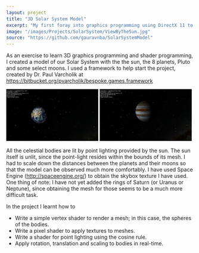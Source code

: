 ```yaml
---
layout: project
title: "3D Solar System Model"
excerpt: "My first foray into graphics programming using DirectX 11 to render out our Solar System."
image: "/images/Projects/SolarSystem/ViewByTheSun.jpg"
source: "https://github.com/gauravnba/SolarSystemModel"
---
```

As an exercise to learn 3D graphics programming and shader programming, I created a model of our Solar System with the the sun, the 8 planets, Pluto and some select moons. I used a framework to help start the project, created by Dr. Paul Varcholik at https://bitbucket.org/pvarcholik/bespoke.games.framework

<img src="/images/Projects/SolarSystem/Earth.jpg" width="49%"/> <img src="/images/Projects/SolarSystem/JupiterAndGallileanMoons.jpg" width="49%"/>

All the celestial bodies are lit by point lighting provided by the sun. The sun itself is unlit, since the point-light resides within the bounds of its mesh. I had to scale down the distances between the planets and their moons so that the model can be observed much more comfortably. I have used Space Engine (http://spaceengine.org/) to obtain the skybox texture I have used. One thing of note: I have not yet added the rings of Saturn (or Uranus or Neptune), since obtaining the mesh for those seems to be a much more difficult task.

In the project I learnt how to
<ul>
    <li>Write a simple vertex shader to render a mesh; in this case, the spheres of the bodies.	</li>
    <li>Write a pixel shader to apply textures to meshes.                                       </li>
    <li>Write a shader for point lighting using the cosine rule.                                </li>
    <li>Apply rotation, translation and scaling to bodies in real-time.							</li>
</ul>